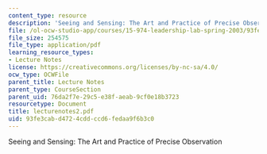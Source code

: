 ```yaml
---
content_type: resource
description: 'Seeing and Sensing: The Art and Practice of Precise Observation'
file: /ol-ocw-studio-app/courses/15-974-leadership-lab-spring-2003/93fe3cabd4724cddccd6fedaa9f6b3c0_lecturenotes2.pdf
file_size: 254575
file_type: application/pdf
learning_resource_types:
- Lecture Notes
license: https://creativecommons.org/licenses/by-nc-sa/4.0/
ocw_type: OCWFile
parent_title: Lecture Notes
parent_type: CourseSection
parent_uid: 76da2f7e-29c5-e38f-aeab-9cf0e18b3723
resourcetype: Document
title: lecturenotes2.pdf
uid: 93fe3cab-d472-4cdd-ccd6-fedaa9f6b3c0
---
```

Seeing and Sensing: The Art and Practice of Precise Observation